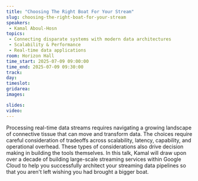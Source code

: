 ```yaml
---
title: "Choosing The Right Boat For Your Stream"
slug: choosing-the-right-boat-for-your-stream
speakers:
 - Kamal Aboul-Hosn
topics:
 - Connecting disparate systems with modern data architectures
 - Scalability & Performance
 - Real-time data applications
room: Horizon Hall
time_start: 2025-07-09 09:00:00
time_end: 2025-07-09 09:30:00
track: 
day: 
timeslot: 
gridarea: 
images: 

slides:
video:
---
```


Processing real-time data streams requires navigating a growing landscape of connective tissue that can move and transform data. The choices require careful consideration of tradeoffs across scalability, latency, capability, and operational overhead. These types of considerations also drive decision making in building the tools themselves. In this talk, Kamal will draw upon over a decade of building large-scale streaming services within Google Cloud to help you successfully architect your streaming data pipelines so that you aren't left wishing you had brought a bigger boat.